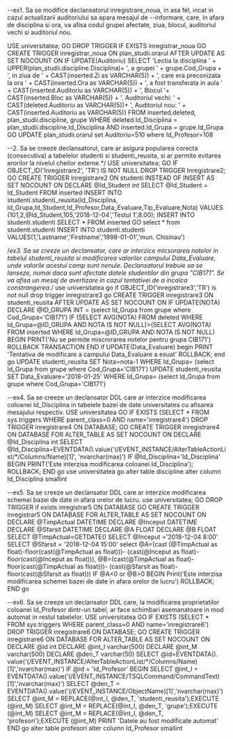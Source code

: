 --ex1. Sa se modifice declansatorul inregistrare_noua, in asa fel, incat in cazul actualizarii auditoriului sa apara mesajul de 
--informare, care, in afara de disciplina si ora, va afisa codul grupei afectate, ziua, blocul, auditoriul vechi si auditoriul nou.

USE universitatea;
GO
DROP TRIGGER IF EXISTS inregistrar_noua 
GO
CREATE TRIGGER inregistrar_noua ON plan_studii.orarul
AFTER UPDATE
AS SET NOCOUNT ON
IF UPDATE(Auditoriu)
SELECT 'Lectia la disciplina ' + UPPER(plan_studii.discipline.Disciplina)+ ', a grupei ' + grupe.Cod_Grupa +
		', in ziua de ' + CAST(inserted.Zi as VARCHAR(5)) + ', care era preconizata la ora ' + CAST(inserted.Ora as VARCHAR(5))
		+ ', a fost transferata in aula ' + CAST(inserted.Auditoriu as VARCHAR(5)) + ', Blocul '+
		CAST(inserted.Bloc as VARCHAR(5)) + '. Auditoriul vechi: ' + CAST(deleted.Auditoriu as VARCHAR(5))+
		', Auditoriul nou: ' + CAST(inserted.Auditoriu as VARCHAR(5))
FROM inserted,deleted, plan_studii.discipline, grupe
WHERE deleted.Id_Disciplina = plan_studii.discipline.Id_Disciplina
AND inserted.Id_Grupa = grupe.Id_Grupa
GO
UPDATE plan_studii.orarul set Auditoriu=510 where Id_Profesor=108

--2. Sa se creeze declansatorul, care ar asigura popularea corecta (consecutiva) a tabelelor studenti si studenti_reusita, si ar permite evitarea erorilor la nivelul cheilor exteme.*/
USE universitatea;
GO
IF OBJECT_ID('Inregistrare2', 'TR') IS NOT NULL
DROP TRIGGER Inregistrare2;
GO
CREATE TRIGGER Inregistrare2 ON studenti
INSTEAD OF INSERT
AS
SET NOCOUNT ON
DECLARE @Id_Student int
SELECT @Id_Student = Id_Student FROM inserted
INSERT INTO studenti.studenti_reusita(Id_Disciplina, Id_Grupa,Id_Student,Id_Profesor,Data_Evaluare,Tip_Evaluare,Nota) 
	VALUES (101,2,@Id_Student,105,'2018-12-04','Testul 1',8.00);
INSERT INTO studenti.studenti
SELECT * FROM inserted
GO
select * from studenti.studenti
INSERT INTO studenti.studenti VALUES(1,'Lastname','Firstname','1998-01-01','mun. Chisinau')


/*ex3. Sa se creeze un declansator, care ar interzice micsorarea notelor in tabelul studenti_reusita si
modificarea valorilor campului Data_Evaluare, unde valorile acestui camp sunt nenule.
Declansatorul trebuie sa se lanseze, numai daca sunt afectate datele studentilor din grupa
"CIB171". Se va afisa un mesaj de avertizare in cazul tentativei de a incalca constrangerea.*/
use universitatea
go
if OBJECT_ID('inregistrare3','TR') is not null 
	drop trigger inregistrare3
	go
CREATE TRIGGER inregistrare3 ON studenti_reusita
AFTER UPDATE
AS
SET NOCOUNT ON
 IF UPDATE(NOTA)
DECLARE @ID_GRUPA INT = (select Id_Grupa from grupe where Cod_Grupa='CIB171')
IF (SELECT AVG(NOTA) FROM deleted WHERE Id_Grupa=@ID_GRUPA AND NOTA IS NOT NULL)>(SELECT AVG(NOTA) FROM inserted WHERE Id_Grupa=@ID_GRUPA AND NOTA IS NOT NULL)
BEGIN
PRINT('Nu se permite miscrorarea notelor pentru grupa CIB171')
ROLLBACK TRANSACTION
END
if UPDATE(Data_Evaluare)
		begin 
		PRINT 'Tentativa de modificare a campului Data_Evaluare a esuat'
		ROLLBACK;
	end
	go
UPDATE studenti_reusita SET Nota=nota-1 WHERE Id_Grupa= (select Id_Grupa from grupe where Cod_Grupa='CIB171')
UPDATE studenti_reusita SET Data_Evaluare='2018-01-25' WHERE Id_Grupa= (select Id_Grupa from grupe where Cod_Grupa='CIB171')

--ex4. Sa se creeze un declansator DDL care ar interzice modificarea coloanei Id_Disciplina in tabelele bazei de date universitatea cu afisarea mesajului respectiv.
USE universitatea
GO
IF EXISTS (SELECT * FROM sys.triggers WHERE parent_class=0 AND name='inregistrare4')
DROP TRIGGER inregistrare4 ON DATABASE;
GO
CREATE TRIGGER inregistrare4
ON DATABASE
FOR ALTER_TABLE
AS
SET NOCOUNT ON
DECLARE @Id_Disciplina int
SELECT @Id_Disciplina=EVENTDATA().value('(/EVENT_INSTANCE/AlterTableActionList/*/Columns/Name)[1]', 'nvarchar(max)')
IF @Id_Disciplina='Id_Disciplina'
BEGIN
PRINT('Este interzisa modificarea coloanei Id_Disciplina');
ROLLBACK;
END
go
use universitatea
go 
alter table discipline alter column Id_Disciplina smallint

--ex5. Sa se creeze un declansator DDL care ar interzice modificarea schemei bazei de date in afara orelor de lucru.
use universitatea;
GO
DROP TRIGGER if exists inregistrar5 ON DATABASE
GO
CREATE TRIGGER inregistrar5 ON DATABASE 
FOR ALTER_TABLE
AS
SET NOCOUNT ON
DECLARE @TimpActual DATETIME
DECLARE @Inceput DATETIME
DECLARE @Sfarsit DATETIME
DECLARE @A FLOAT
DECLARE @B FLOAT
SELECT @TimpActual=GETDATE()
SELECT @Inceput ='2018-12-04 8:00'
SELECT @Sfarsit = '2018-12-04 15:00'
select @A=(cast (@TimpActual as float)-floor(cast(@TimpActual as float)))-
          (cast(@Inceput as float)-floor(cast(@Inceput as float))),
       @B=(cast(@TimpActual as float)-floor(cast(@TimpActual as float)))-
	      (cast(@Sfarsit as float)-floor(cast(@Sfarsit as float)))
IF @A<0 or @B>0
BEGIN
Print('Este interzisa modificarea schemei bazei de date in afara orelor de lucru')
ROLLBACK;
END
go

--ex6. Sa se creeze un declansator DDL care, la modificarea proprietatilor coloanei Id_Profesor dintr-un tabel, ar face schimbari asemanatoare in mod automat in restul tabelelor.
USE universitatea
GO
IF EXISTS (SELECT * FROM sys.triggers WHERE parent_class=0 AND name='inregistrare6')
DROP TRIGGER inregistrare6 ON DATABASE;
GO
CREATE TRIGGER inregistrare6 ON DATABASE
FOR ALTER_TABLE
AS
SET NOCOUNT ON
DECLARE @id int
DECLARE @int_I varchar(500)
DECLARE @int_M varchar(500)
DECLARE @den_T varchar(50)
SELECT @id=EVENTDATA().
value('(/EVENT_INSTANCE/AlterTableActionList/*/Columns/Name)[1]','nvarchar(max)')
IF @id = 'Id_Profesor'
BEGIN
SELECT @int_I = EVENTDATA().value('(/EVENT_INSTANCE/TSQLCommand/CommandText)[1]','nvarchar(max)')
SELECT @den_T = EVENTDATA().value('(/EVENT_INSTANCE/ObjectName)[1]','nvarchar(max)')
SELECT @int_M = REPLACE(@int_I, @den_T, 'studenti_reusita');EXECUTE (@int_M)
SELECT @int_M = REPLACE(@int_I, @den_T, 'grupe');EXECUTE (@int_M)
SELECT @int_M = REPLACE(@int_I, @den_T, 'profesori');EXECUTE (@int_M)
PRINT 'Datele au fost modificate automat'
END
go
alter table profesori alter column Id_Profesor smallint
